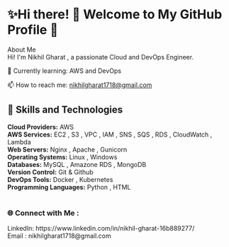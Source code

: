 <h1>✨Hi there! 👋 Welcome to My GitHub Profile 💫</h1>

About Me <br>
Hi! I'm Nikhil Gharat , a passionate Cloud and DevOps Engineer.

🌱 Currently learning: AWS and DevOps

📫 How to reach me: nikhilgharat1718@gmail.com<br>


<h2><b>🚀 Skills and Technologies </b></h2>
<b>Cloud Providers:</b> AWS <br>
<b>AWS Services:</b> EC2 , S3 , VPC , IAM , SNS , SQS , RDS , CloudWatch , Lambda <br>
<b>Web Servers:</b> Nginx , Apache , Gunicorn<br>
<b>Operating Systems:</b> Linux , Windows <br>
<b>Databases:</b> MySQL , Amazone RDS , MongoDB <br>
<b>Version Control:</b> Git & Github <br>
<b>DevOps Tools:</b> Docker , Kubernetes <br>
<b>Programming Languages:</b> Python , HTML <br>

<br>

<h3>🌐 Connect with Me :</h3>
LinkedIn: https://www.linkedin.com/in/nikhil-gharat-16b889277/ <br>
Email : nikhilgharat1718@gmail.com
